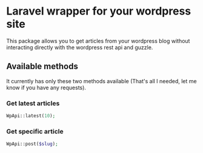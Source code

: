 # Laravel wrapper for your wordpress site

This package allows you to get articles from your wordpress blog without interacting directly with the wordpress rest api and guzzle.

## Available methods

It currently has only these two methods available (That's all I needed, let me know if you have any requests).

### Get latest articles
```php
WpApi::latest(10);
```
### Get specific article
```php
WpApi::post($slug);
```
